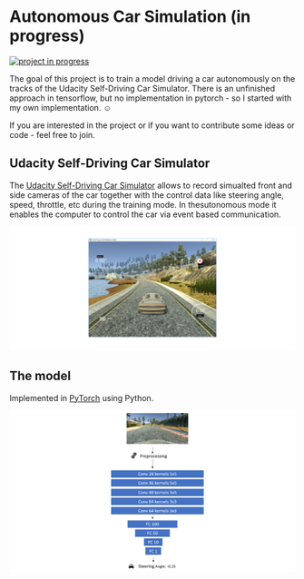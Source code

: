 # Autonomous Car Simulation (in progress)

[![project in progress](https://img.shields.io/badge/state-in%20progress-blue.svg)]()

The goal of this project is to train a model driving a car autonomously on the tracks of the Udacity Self-Driving Car Simulator. There is an unfinished approach in tensorflow, but no implementation in pytorch - so I started with my own implementation. :relaxed:

If you are interested in the project or if you want to contribute some ideas or code - feel free to join.


## Udacity Self-Driving Car Simulator

The [Udacity Self-Driving Car Simulator](git@github.com:pgebert/autonomous_car_simulation.git) allows to record simualted front and side cameras of the car together with the control data like steering angle, speed, throttle, etc during the training mode. In thesutonomous mode it enables the computer to control the car via event based communication.

![Udacity Seld-Driving Car Simulator](docs/simulation.png)

## The model

Implemented in [PyTorch](https://pytorch.org/) using Python.

![Network architecture](docs/network.png)
